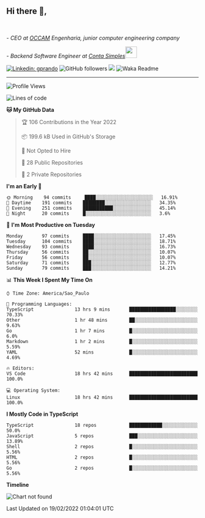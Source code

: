 <h2>Hi there  👋,</h2> </br>

<p><em>- CEO at <a href="https://occamengenharia.com/">OCCAM</a> Engenharia, junior computer engineering company
</em></p>

<p><em>- Backend Software Engineer at <a href="https://contasimples.com">Conta Simples</a><img src="https://media.giphy.com/media/WUlplcMpOCEmTGBtBW/giphy.gif" width="30"> 
</em></p>

[![Linkedin: gprando](https://img.shields.io/badge/-gprando-blue?style=flat-square&logo=Linkedin&logoColor=white&link=https://www.linkedin.com/in/gprando/)](https://www.linkedin.com/in/gprando)
![GitHub followers](https://img.shields.io/github/followers/gprando?label=Follow&style=social)
![](https://visitor-badge.glitch.me/badge?page_id=gprando.gprando)
![Waka Readme](https://github.com/gprando/gprando/workflows/Waka%20Readme/badge.svg)

---
<!--START_SECTION:waka-->
![Profile Views](http://img.shields.io/badge/Profile%20Views-0-blue)

![Lines of code](https://img.shields.io/badge/From%20Hello%20World%20I%27ve%20Written--4%20Million%20lines%20of%20code-blue)

**🐱 My GitHub Data** 

> 🏆 106 Contributions in the Year 2022
 > 
> 📦 199.6 kB Used in GitHub's Storage 
 > 
> 🚫 Not Opted to Hire
 > 
> 📜 28 Public Repositories 
 > 
> 🔑 2 Private Repositories  
 > 
**I'm an Early 🐤** 

```text
🌞 Morning    94 commits     ████░░░░░░░░░░░░░░░░░░░░░   16.91% 
🌆 Daytime    191 commits    ████████░░░░░░░░░░░░░░░░░   34.35% 
🌃 Evening    251 commits    ███████████░░░░░░░░░░░░░░   45.14% 
🌙 Night      20 commits     █░░░░░░░░░░░░░░░░░░░░░░░░   3.6%

```
📅 **I'm Most Productive on Tuesday** 

```text
Monday       97 commits     ████░░░░░░░░░░░░░░░░░░░░░   17.45% 
Tuesday      104 commits    ████░░░░░░░░░░░░░░░░░░░░░   18.71% 
Wednesday    93 commits     ████░░░░░░░░░░░░░░░░░░░░░   16.73% 
Thursday     56 commits     ██░░░░░░░░░░░░░░░░░░░░░░░   10.07% 
Friday       56 commits     ██░░░░░░░░░░░░░░░░░░░░░░░   10.07% 
Saturday     71 commits     ███░░░░░░░░░░░░░░░░░░░░░░   12.77% 
Sunday       79 commits     ███░░░░░░░░░░░░░░░░░░░░░░   14.21%

```


📊 **This Week I Spent My Time On** 

```text
⌚︎ Time Zone: America/Sao_Paulo

💬 Programming Languages: 
TypeScript               13 hrs 9 mins       █████████████████░░░░░░░░   70.33% 
Other                    1 hr 48 mins        ██░░░░░░░░░░░░░░░░░░░░░░░   9.63% 
Go                       1 hr 7 mins         █░░░░░░░░░░░░░░░░░░░░░░░░   6.0% 
Markdown                 1 hr 2 mins         █░░░░░░░░░░░░░░░░░░░░░░░░   5.59% 
YAML                     52 mins             █░░░░░░░░░░░░░░░░░░░░░░░░   4.69%

🔥 Editors: 
VS Code                  18 hrs 42 mins      █████████████████████████   100.0%

💻 Operating System: 
Linux                    18 hrs 42 mins      █████████████████████████   100.0%

```

**I Mostly Code in TypeScript** 

```text
TypeScript               18 repos            ████████████░░░░░░░░░░░░░   50.0% 
JavaScript               5 repos             ███░░░░░░░░░░░░░░░░░░░░░░   13.89% 
Shell                    2 repos             █░░░░░░░░░░░░░░░░░░░░░░░░   5.56% 
HTML                     2 repos             █░░░░░░░░░░░░░░░░░░░░░░░░   5.56% 
Go                       2 repos             █░░░░░░░░░░░░░░░░░░░░░░░░   5.56%

```


**Timeline**

![Chart not found](https://raw.githubusercontent.com/gprando/gprando/master/charts/bar_graph.png) 


 Last Updated on 19/02/2022 01:04:01 UTC
<!--END_SECTION:waka-->